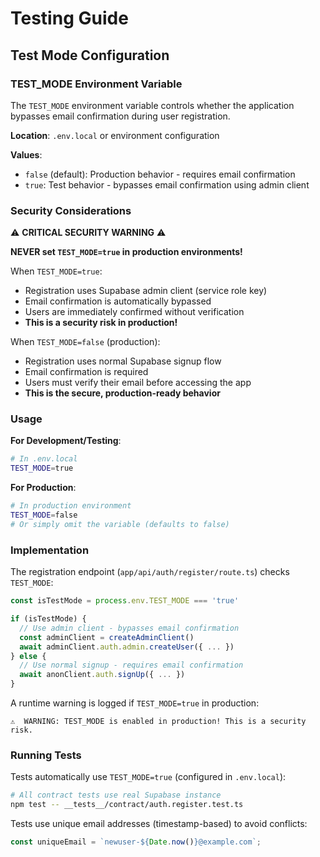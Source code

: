 # Testing Guide

## Test Mode Configuration

### TEST_MODE Environment Variable

The `TEST_MODE` environment variable controls whether the application bypasses email confirmation during user registration.

**Location**: `.env.local` or environment configuration

**Values**:
- `false` (default): Production behavior - requires email confirmation
- `true`: Test behavior - bypasses email confirmation using admin client

### Security Considerations

⚠️ **CRITICAL SECURITY WARNING** ⚠️

**NEVER set `TEST_MODE=true` in production environments!**

When `TEST_MODE=true`:
- Registration uses Supabase admin client (service role key)
- Email confirmation is automatically bypassed
- Users are immediately confirmed without verification
- **This is a security risk in production!**

When `TEST_MODE=false` (production):
- Registration uses normal Supabase signup flow
- Email confirmation is required
- Users must verify their email before accessing the app
- **This is the secure, production-ready behavior**

### Usage

**For Development/Testing**:
```bash
# In .env.local
TEST_MODE=true
```

**For Production**:
```bash
# In production environment
TEST_MODE=false
# Or simply omit the variable (defaults to false)
```

### Implementation

The registration endpoint (`app/api/auth/register/route.ts`) checks `TEST_MODE`:

```typescript
const isTestMode = process.env.TEST_MODE === 'true'

if (isTestMode) {
  // Use admin client - bypasses email confirmation
  const adminClient = createAdminClient()
  await adminClient.auth.admin.createUser({ ... })
} else {
  // Use normal signup - requires email confirmation
  await anonClient.auth.signUp({ ... })
}
```

A runtime warning is logged if `TEST_MODE=true` in production:
```
⚠️  WARNING: TEST_MODE is enabled in production! This is a security risk.
```

### Running Tests

Tests automatically use `TEST_MODE=true` (configured in `.env.local`):

```bash
# All contract tests use real Supabase instance
npm test -- __tests__/contract/auth.register.test.ts
```

Tests use unique email addresses (timestamp-based) to avoid conflicts:
```typescript
const uniqueEmail = `newuser-${Date.now()}@example.com`;
```

